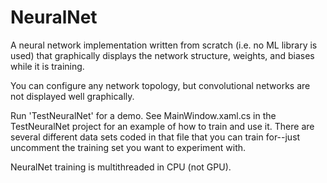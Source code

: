 # NeuralNet
A neural network implementation written from scratch (i.e. no ML library is used) that graphically displays the network structure, weights, and biases while it is training.

You can configure any network topology, but convolutional networks are not displayed well graphically.

Run 'TestNeuralNet' for a demo. See MainWindow.xaml.cs in the TestNeuralNet project for an example of how to train and use it. There are several different data sets coded in that file that you can train for--just uncomment the training set you want to experiment with. 

NeuralNet training is multithreaded in CPU (not GPU).
